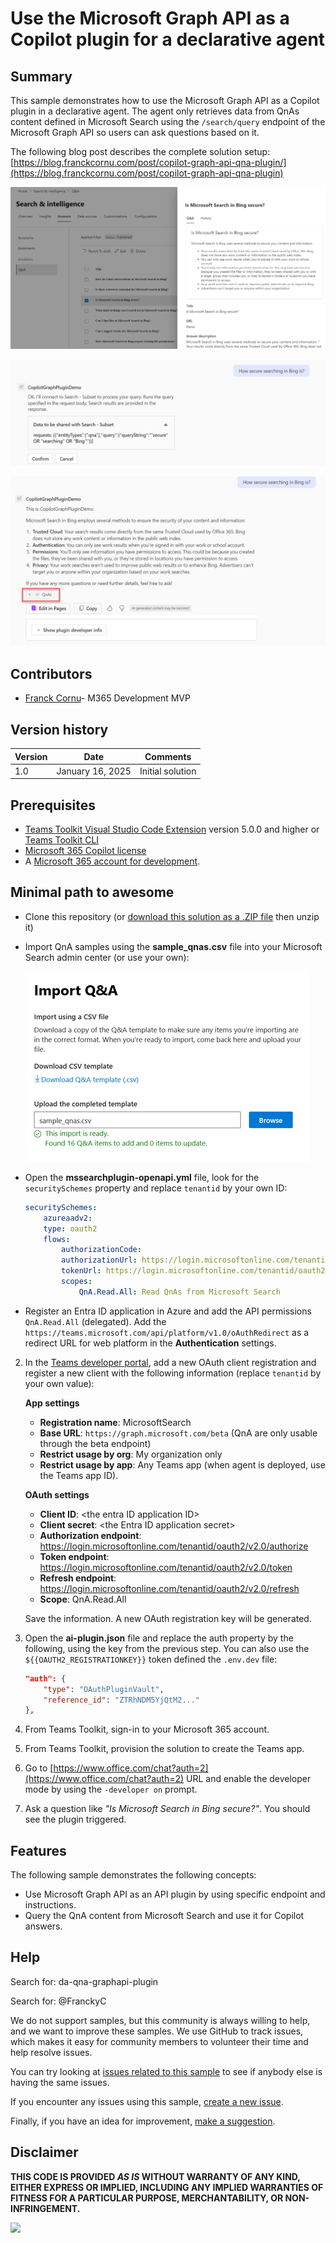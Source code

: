 # Use the Microsoft Graph API as a Copilot plugin for a declarative agent

## Summary

This sample demonstrates how to use the Microsoft Graph API as a Copilot plugin in a declarative agent. The agent only retrieves data from QnAs content defined in Microsoft Search using the `/search/query` endpoint of the Microsoft Graph API so users can ask questions based on it.

The following blog post describes the complete solution setup: [https://blog.franckcornu.com/post/copilot-graph-api-qna-plugin/](https://blog.franckcornu.com/post/copilot-graph-api-qna-plugin)

!["Graph API QnA Plugin - Data "](./assets/mssearch_qnas.png)

!["Graph API QnA Plugin - Confirm with request"](./assets/plugin_confirm.png)

!["Graph API QnA Plugin - Output"](./assets/plugin_response.png)

## Contributors

* [Franck Cornu](https://github.com/FranckyC)- M365 Development MVP
## Version history

Version|Date|Comments
-------|----|--------
1.0|January 16, 2025|Initial solution

## Prerequisites

- [Teams Toolkit Visual Studio Code Extension](https://aka.ms/teams-toolkit) version 5.0.0 and higher or [Teams Toolkit CLI](https://aka.ms/teamsfx-toolkit-cli)
- [Microsoft 365 Copilot license](https://learn.microsoft.com/microsoft-365-copilot/extensibility/prerequisites#prerequisites)
- A [Microsoft 365 account for development](https://docs.microsoft.com/microsoftteams/platform/toolkit/accounts).

## Minimal path to awesome

* Clone this repository (or [download this solution as a .ZIP file](https://pnp.github.io/download-partial/?url=https://github.com/pnp/copilot-pro-dev-samples/tree/main/samples/da-qna-graphapi-plugin) then unzip it)
* Import QnA samples using the **sample_qnas.csv** file  into your Microsoft Search admin center (or use your own):

    !["QnAs import](./assets/import_qnas.png)

* Open the **mssearchplugin-openapi.yml** file, look for the `securitySchemes` property and replace `tenantid` by your own ID:

    ```yaml
    securitySchemes:
        azureaadv2:
        type: oauth2
        flows:
            authorizationCode:
            authorizationUrl: https://login.microsoftonline.com/tenantid/oauth2/v2.0/authorize
            tokenUrl: https://login.microsoftonline.com/tenantid/oauth2/v2.0/token
            scopes: 
                QnA.Read.All: Read QnAs from Microsoft Search
    ```
* Register an Entra ID application in Azure and add the API permissions `QnA.Read.All` (delegated). Add the `https://teams.microsoft.com/api/platform/v1.0/oAuthRedirect` as a redirect URL for web platform in the **Authentication** settings.

2. In the [Teams developer portal](https://dev.teams.microsoft.com/), add a new OAuth client registration and register a new client with the following information (replace `tenantid` by your own value):

    **App settings**

    - **Registration name**: MicrosoftSearch
    - **Base URL**: `https://graph.microsoft.com/beta` (QnA are only usable through the beta endpoint)
    - **Restrict usage by org**: My organization only
    - **Restrict usage by app**: Any Teams app (when agent is deployed, use the Teams app ID).

    **OAuth settings**
    - **Client ID**: &lt;the entra ID application ID&gt;
    - **Client secret**: &lt;the Entra ID application secret&gt;
    - **Authorization endpoint**: https://login.microsoftonline.com/tenantid/oauth2/v2.0/authorize
    - **Token endpoint**: https://login.microsoftonline.com/tenantid/oauth2/v2.0/token
    - **Refresh endpoint**: https://login.microsoftonline.com/tenantid/oauth2/v2.0/refresh
    - **Scope**: QnA.Read.All

    Save the information. A new OAuth registration key will be generated.

3. Open the **ai-plugin.json** file and replace the auth property by the following, using the key from the previous step. You can also use the `${{OAUTH2_REGISTRATIONKEY}}` token defined the `.env.dev` file: 

    ```json
    "auth": {
        "type": "OAuthPluginVault",
        "reference_id": "ZTRhNDM5YjQtM2..."
    },
    ```
4. From Teams Toolkit, sign-in to your Microsoft 365 account.
5. From Teams Toolkit, provision the solution to create the Teams app.
5. Go to [https://www.office.com/chat?auth=2](https://www.office.com/chat?auth=2) URL and enable the developer mode by using the `-developer on` prompt.
7. Ask a question like _"Is Microsoft Search in Bing secure?"_. You should see the plugin triggered.

## Features

The following sample demonstrates the following concepts:
- Use Microsoft Graph API as an API plugin by using specific endpoint and instructions.
- Query the QnA content from Microsoft Search and use it for Copilot answers.

<!--
RESERVED FOR REPO MAINTAINERS

We'll add the video from the community call recording here

## Video

[![YouTube video title](./assets/video-thumbnail.jpg)](https://www.youtube.com/watch?v=XXXXX "YouTube video title")
-->

## Help

Search for:
da-qna-graphapi-plugin

Search for:
@FranckyC

We do not support samples, but this community is always willing to help, and we want to improve these samples. We use GitHub to track issues, which makes it easy for  community members to volunteer their time and help resolve issues.

You can try looking at [issues related to this sample](https://github.com/pnp/copilot-pro-dev-samples/issues?q=label%3A%22sample%3A%20da-qna-graphapi-plugin%22) to see if anybody else is having the same issues.

If you encounter any issues using this sample, [create a new issue](https://github.com/pnp/copilot-pro-dev-samples/issues/new).

Finally, if you have an idea for improvement, [make a suggestion](https://github.com/pnp/copilot-pro-dev-samples/issues/new).

## Disclaimer

**THIS CODE IS PROVIDED *AS IS* WITHOUT WARRANTY OF ANY KIND, EITHER EXPRESS OR IMPLIED, INCLUDING ANY IMPLIED WARRANTIES OF FITNESS FOR A PARTICULAR PURPOSE, MERCHANTABILITY, OR NON-INFRINGEMENT.**

![](https://m365-visitor-stats.azurewebsites.net/SamplesGallery/da-qna-graphapi-plugin)
